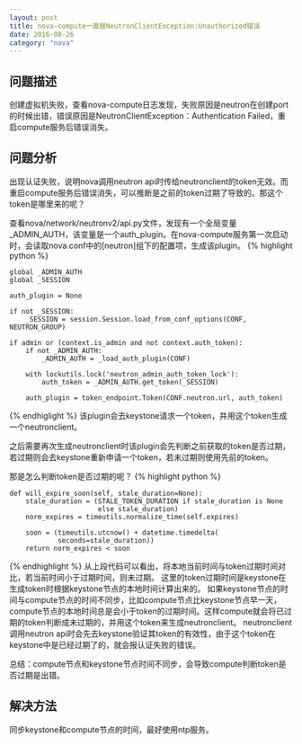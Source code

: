 ```yaml
---
layout: post
title: nova-compute一直报NeutronClientException:Unauthorized错误
date: 2016-08-26
category: "nova"
---
```


## 问题描述 ##

创建虚拟机失败，查看nova-compute日志发现，失败原因是neutron在创建port的时候出错，错误原因是NeutronClientException：Authentication Failed，重启compute服务后错误消失。

## 问题分析 ##

出现认证失败，说明nova调用neutron api时传给neutronclient的token无效。而重启compute服务后错误消失，可以推断是之前的token过期了导致的。那这个token是哪里来的呢？

查看nova/network/neutronv2/api.py文件，发现有一个全局变量_ADMIN_AUTH，该变量是一个auth_plugin。在nova-compute服务第一次启动时，会读取nova.conf中的[neutron]组下的配置项，生成该plugin。
{% highlight python %}

    global _ADMIN_AUTH
    global _SESSION

    auth_plugin = None

    if not _SESSION:
        _SESSION = session.Session.load_from_conf_options(CONF, NEUTRON_GROUP)

    if admin or (context.is_admin and not context.auth_token):
        if not _ADMIN_AUTH:
            _ADMIN_AUTH = _load_auth_plugin(CONF)

        with lockutils.lock('neutron_admin_auth_token_lock'):
            auth_token = _ADMIN_AUTH.get_token(_SESSION)

        auth_plugin = token_endpoint.Token(CONF.neutron.url, auth_token)

{% endhiglight %}
该plugin会去keystone请求一个token，并用这个token生成一个neutronclient。

之后需要再次生成neutronclient时该plugin会先判断之前获取的token是否过期，若过期则会去keystone重新申请一个token，若未过期则使用先前的token。

那是怎么判断token是否过期的呢？
{% highlight python %}

    def will_expire_soon(self, stale_duration=None):
        stale_duration = (STALE_TOKEN_DURATION if stale_duration is None
                          else stale_duration)
        norm_expires = timeutils.normalize_time(self.expires)

        soon = (timeutils.utcnow() + datetime.timedelta(
                seconds=stale_duration))
        return norm_expires < soon

{% endhighlight %}
从上段代码可以看出，将本地当前时间与token过期时间对比，若当前时间小于过期时间，则未过期。
这里的token过期时间是keystone在生成token时根据keystone节点的本地时间计算出来的。
如果keystone节点的时间与compute节点的时间不同步，比如compute节点比keystone节点早一天，compute节点的本地时间总是会小于token的过期时间。这样compute就会将已过期的token判断成未过期的，并用这个token来生成neutronclient。
neutronclient调用neutron api时会先去keystone验证其token的有效性，由于这个token在keystone中是已经过期了的，就会报认证失败的错误。

总结：compute节点和keystone节点时间不同步，会导致compute判断token是否过期是出错。

## 解决方法 ##

同步keystone和compute节点的时间，最好使用ntp服务。

  